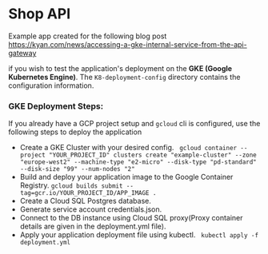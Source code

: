 # Shop API

Example app created for the following blog post
https://kyan.com/news/accessing-a-gke-internal-service-from-the-api-gateway

if you wish to test the application's deployment on the **GKE (Google Kubernetes Engine)**. The ``K8-deployment-config`` directory contains the configuration information.

### GKE Deployment Steps:
If you already have a GCP project setup and ``gcloud`` cli is configured, use the following steps to deploy the application
- Create a GKE Cluster with your desired config.
`` gcloud container --project "YOUR_PROJECT_ID" clusters create "example-cluster" --zone "europe-west2" --machine-type "e2-micro" --disk-type "pd-standard" --disk-size "99" --num-nodes "2"``
- Build and deploy your application image to the Google Container Registry.
``gcloud builds submit --tag=gcr.io/YOUR_PROJECT_ID/APP_IMAGE .``
- Create a Cloud SQL Postgres database.
- Generate service account credentials.json.
- Connect to the DB instance using Cloud SQL proxy(Proxy container details are given in the deployment.yml file).
- Apply your application deployment file using kubectl.
`` kubectl apply -f deployment.yml``




